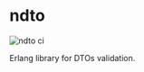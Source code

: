 # ndto
![ndto ci](https://github.com/nomasystems/ndto/actions/workflows/ci.yml/badge.svg)

Erlang library for DTOs validation.
